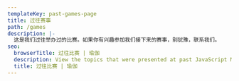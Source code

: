 ```yaml
---
templateKey: past-games-page
title: 过往赛事
path: /games
description: |-
  这是我们过往举办过的比赛。如果你有兴趣参加我们接下来的赛事，别犹豫，联系我们。
seo:
  browserTitle: 过往比赛 | 瑜伽
  description: View the topics that were presented at past JavaScript Montreal games.
  title: 过往比赛 | 瑜伽
---
```

